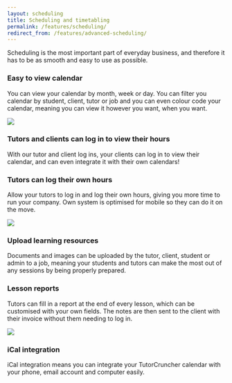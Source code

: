 ```yaml
---
layout: scheduling
title: Scheduling and timetabling
permalink: /features/scheduling/
redirect_from: /features/advanced-scheduling/
---
```

Scheduling is the most important part of everyday business, and therefore it has to be as smooth and easy to use as possible.

<h3 id="calender">Easy to view calendar</h3>

You can view your calendar by month, week or day. You can filter you calendar by student, client, tutor or job and you can even colour code your 
calendar, meaning you can view it however you want, when you want.

<a href="/img/features/calendar.png" data-lightbox="lightbox" data-title="TutorCruncher's calendar" class="thumbnail">
  <img src="/img/features/calendar.png" alt-text="TutorCruncher's calendar"/>
</a>

<h3 id="view-hours">Tutors and clients can log in to view their hours</h3>

With our tutor and client log ins, your clients can log in to view their calendar, and can even integrate it with their own calendars!

### Tutors can log their own hours

Allow your tutors to log in and log their own hours, giving you more time to run your company. Own system is optimised for mobile so they can do it on the move.

<a href="/img/features/add-lesson.png" data-lightbox="lightbox" data-title="Adding a lesson within TutorCruncher" class="thumbnail">
  <img src="/img/features/add-lesson.png" alt-text="Adding a lesson within TutorCruncher"/>
</a>

<h3 id="resources">Upload learning resources</h3>

Documents and images can be uploaded by the tutor, client, student or admin to a job, meaning your students and tutors can make the most out of any sessions by being properly prepared.

### Lesson reports

Tutors can fill in a report at the end of every lesson, which can be customised with your own fields. The notes are then sent to the client with their invoice without them needing to log in.

<a href="/img/features/lesson-report.png" data-lightbox="lightbox" data-title="Lesson reporting within TutorCruncher" class="thumbnail">
  <img src="/img/features/lesson-report.png" alt-text="Lesson reporting"/>
</a>

### iCal integration

iCal integration means you can integrate your TutorCruncher calendar with your phone, email account and computer easily.
